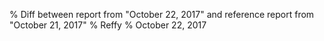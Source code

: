 % Diff between report from "October 22, 2017" and reference report from "October 21, 2017"
% Reffy
% October 22, 2017

